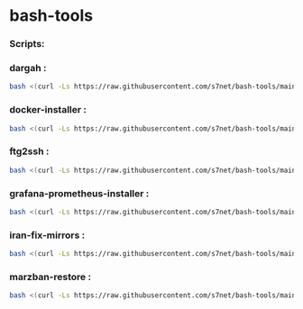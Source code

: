 <!-- scripts start -->
# bash-tools

### Scripts:
### dargah :
```bash
bash <(curl -Ls https://raw.githubusercontent.com/s7net/bash-tools/main/dargah.sh)
```

### docker-installer :
```bash
bash <(curl -Ls https://raw.githubusercontent.com/s7net/bash-tools/main/docker-installer.sh)
```

### ftg2ssh :
```bash
bash <(curl -Ls https://raw.githubusercontent.com/s7net/bash-tools/main/ftg2ssh.sh)
```

### grafana-prometheus-installer :
```bash
bash <(curl -Ls https://raw.githubusercontent.com/s7net/bash-tools/main/grafana-prometheus-installer.sh)
```

### iran-fix-mirrors :
```bash
bash <(curl -Ls https://raw.githubusercontent.com/s7net/bash-tools/main/iran-fix-mirrors.sh)
```

### marzban-restore :
```bash
bash <(curl -Ls https://raw.githubusercontent.com/s7net/bash-tools/main/marzban-restore.sh)
```

